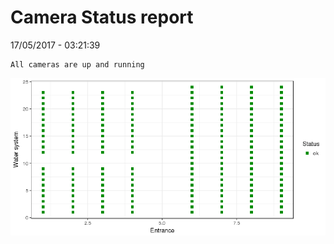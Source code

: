 Camera Status report
================
17/05/2017 - 03:21:39

    All cameras are up and running

![](camreport_files/figure-markdown_github/unnamed-chunk-2-1.png)
